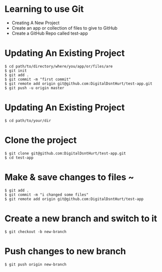 # Learning to use Git

* Creating A New Project
* Create an app or collection of files to give to GitHub
* Create a GitHub Repo called test-app

# Updating An Existing Project
	$ cd path/to/directory/where/you/app/or/files/are
	$ git init
	$ git add .
	$ git commit -m "first commit"
	$ git remote add origin git@github.com:DigitalDsntHurt/test-app.git
	$ git push -u origin master

# Updating An Existing Project
	$ cd path/to/your/dir

# Clone the project	
	$ git clone git@github.com:DigitalDsntHurt/test-app.git
	$ cd test-app

# Make & save changes to files ~
	$ git add .
	$ git commit -m "i changed some files"
	$ git remote add origin git@github.com:DigitalDsntHurt/test-app

# Create a new branch and switch to it
	$ git checkout -b new-branch

# Push changes to new branch
	$ git push origin new-branch